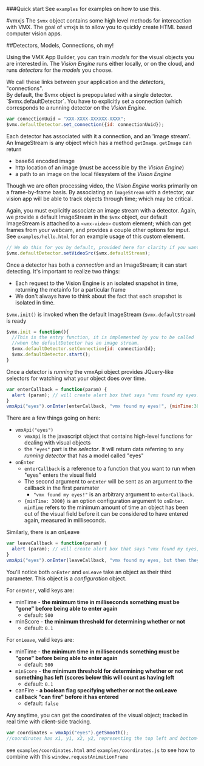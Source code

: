 ###Quick start
See `examples` for examples on how to use this.



#vmxjs
The `$vmx` object contains some high level methods for intereaction with VMX.  The goal of vmxjs is to allow you to quickly create HTML based computer vision apps.

##Detectors, Models, Connections, oh my!

Using the VMX App Builder, you can train *models* for the visual objects you are interested in.  The *Vision Engine* runs either locally, or on the cloud, and runs *detectors* for the *models* you choose.  

We call these links between your application and the *detectors*, "connections".  
By default, the $vmx object is prepopulated with a single detector.  `$vmx.defaultDetector`.  You have to explicitly set a connection (which corresponds to a running detector on the *Vision Engine*.  

```javascript
var connectionUuid = "XXX-XXXX-XXXXXX-XXXX";
$vmx.defaultDetector.set_connection({id: connectionUuid}); 
```

Each detector has associated with it a connection, and an 'image stream'.  An ImageStream is any object which has a method `getImage`.  `getImage` can return 

 - base64 encoded image
 - http location of an image (must be accessible by the *Vision Engine*)
 - a path to an image on the local filesystem of the *Vision Engine*


Though we are often processing video, the *Vision Engine* works primarily on a frame-by-frame basis. By associating an `ImageStream` with a detector, our vision app will be able to track objects through time; which may be critical.

Again, you must explicitly associate an image stream with a detector.  Again, we provide a default ImageStream in the `$vmx` object, our default ImageStream is attached to a `<vmx-video>` custom element; which can get frames from your webcam, and provides a couple other options for input. See `examples/hello.html` for an example usage of this custom element.

```javascript
// We do this for you by default, provided here for clarity if you wanted to use something other than defaultStream
$vmx.defaultDetector.setVideoSrc($vmx.defaultStream);
```

Once a detector has both a *connection* and an ImageStream; it can start detecting.  It's important to realize two things:

- Each request to the Vision Engine is an isolated snapshot in time, returning the metainfo for a particular frame
- We don't always have to think about the fact that each snapshot is isolated in time.

`$vmx.init()` is invoked when the default ImageStream (`$vmx.defaultStream`) is ready

```javascript
$vmx.init = function(){
  //This is the entry function, it is implemented by you to be called
  //when the defaultDetector has an image stream.
  $vmx.defaultDetector.setConnection{id: connectionId};
  $vmx.defaultDetector.start();
}
```

Once a detector is *running* the vmxApi object provides JQuery-like selectors for watching what your object does over time.

```javascript
var enterCallback = function(param) {
  alert (param); // will create alert box that says "vmx found my eyes!"
}
vmxApi("eyes").onEnter(enterCallback, "vmx found my eyes!", {minTime:3000});
```

There are a few things going on here:

- `vmxApi("eyes")`
  - `vmxApi` is the javascript object that contains high-level functions for dealing with visual objects
  - the `"eyes"` part is the *selector*.  It will return data referring to any *running detector* that has a model called "eyes"
- `onEnter`
  - `enterCallback` is a reference to a function that you want to run when "eyes" enters the visual field
  - The second argument to `onEnter` will be sent as an argument to the callback in the first paramater
    - `"vmx found my eyes!"` is an arbitrary argument to `enterCallback`. 
  - `{minTime: 3000}` is an option configuration argument to `onEnter`.  `minTime` refers to the minimum amount of time an object has been out of the visual field before it can be considered to have entered again, measured in milliseconds.


Similarly, there is an onLeave

```javascript
var leaveCallback = function(param) {
  alert (param); // will create alert box that says "vmx found my eyes, but then they left!"
}
vmxApi("eyes").onEnter(leaveCallback, "vmx found my eyes, but then they left!", {minTime:3000});
```


You'll notice both `onEnter` and `onLeave` take an object as their third parameter.  This object is a *configuration* object.

For `onEnter`, valid keys are:

  - minTime - **the minimum time in milliseconds something must be "gone" before being able to enter again**
    - default: `500`
  - minScore - **the minimum threshold for determining whether or not**
    - default: `0.1`

For `onLeave`, valid keys are:

  - minTime - **the minimum time in milliseconds something must be "gone" before being able to enter again**
    - default: `500`
  - `minScore` - **the minimum threshold for determining whether or not something has left (scores below this will count as having left**
    - default: `0.1`
  - canFire  - **a boolean flag specifying whether or not the onLeave callback "can fire" before it has entered**
    - default: `false`


Any anytime, you can get the coordinates of the visual object; tracked in real time with client-side tracking.

```javascript
var coordinates = vmxApi("eyes").getSmooth();
//coordinates has x1, y1, x2, y2, representing the top left and bottom-right corners of the box associated with "eyes'
```

see `examples/coordinates.html` and `examples/coordinates.js` to see how to combine with this `window.requestAnimationFrame` 
